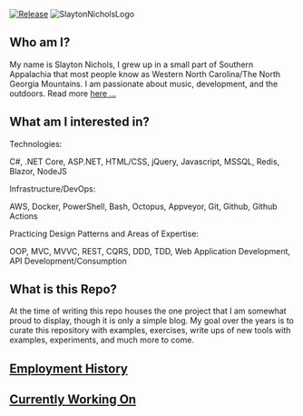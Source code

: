 [![Release](https://github.com/SlaytonNichols/SlaytonNichols/actions/workflows/release.yml/badge.svg)](https://github.com/SlaytonNichols/SlaytonNichols/actions/workflows/release.yml)
![SlaytonNicholsLogo](https://user-images.githubusercontent.com/45402324/88486759-ff3f6e80-cf4d-11ea-8869-cb0de304b698.png)

## Who am I?

My name is Slayton Nichols, I grew up in a small part of Southern Appalachia that most people know as Western North Carolina/The North Georgia Mountains. I am passionate about music, development, and the outdoors. Read more [here ...](https://nicholsslayton.com)

## What am I interested in?

Technologies:

C#, .NET Core, ASP.NET, HTML/CSS, jQuery, Javascript, MSSQL, Redis, Blazor, NodeJS

Infrastructure/DevOps:

AWS, Docker, PowerShell, Bash, Octopus, Appveyor, Git, Github, Github Actions

Practicing Design Patterns and Areas of Expertise:

OOP, MVC, MVVC, REST, CQRS, DDD, TDD, Web Application Development, API Development/Consumption

## What is this Repo?

At the time of writing this repo houses the one project that I am somewhat proud to display, though it is only a simple blog. My goal over the years is to curate this repository with examples, exercises, write ups of new tools with examples, experiments, and much more to come.

## [Employment History](https://nicholsslayton.com/)

## [Currently Working On](https://nicholsslayton.com/posts/todo)
